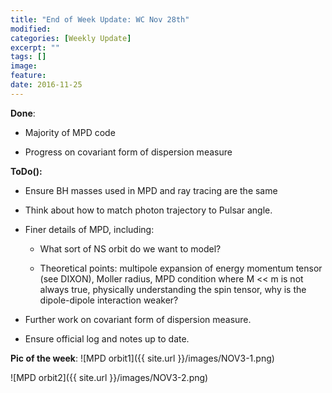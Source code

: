 ```yaml
---
title: "End of Week Update: WC Nov 28th"
modified:
categories: [Weekly Update]
excerpt: ""
tags: []
image:
feature:
date: 2016-11-25
---
```


**Done**:

* Majority of MPD code

* Progress on covariant form of dispersion measure


**ToDo():**

* Ensure BH masses used in MPD and ray tracing are the same

* Think about how to match photon trajectory to Pulsar angle.

* Finer details of MPD, including:

    * What sort of NS orbit do we want to model?

    * Theoretical points: multipole expansion of energy momentum tensor (see DIXON), Moller radius, MPD condition where M << m is not always true, physically understanding the spin tensor, why is the dipole-dipole interaction weaker?

* Further work on covariant form of dispersion measure.

* Ensure official log and notes up to date.


**Pic of the week**:
![MPD orbit1]({{ site.url }}/images/NOV3-1.png)

![MPD orbit2]({{ site.url }}/images/NOV3-2.png)

